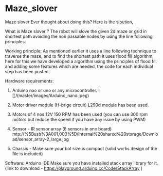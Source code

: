 # Maze_slover
Maze slover
Ever thought about doing this? Here is the sloution,

What is Maze slover ?
The robot will slove the given 2d maze or grid in shortest path avoiding the non passable nodes by using the line following principles.

Working principle:
As mentioned earlier it uses a line following technique to traverse the maze, and to find the shortest path it uses flood fill algorithm, here for this we have developed a algorithm using the principles of flood fill and adding some features which are needed, the code for each individual step has been posted. 

Hardware requirements:
1. Arduino nao or uno or any microcontroller.
![]/(master/images/Arduino_nano.jpeg)

2. Motor driver module (H-brige circuit) L293d module has been used.
3. Motors of 4 nos 12V 150 RPM has been used (you can use 300 rpm motors but reduce the speed if you have any issue by using PWM)
4. Sensor - IR sensor array (8 sensors in one board)
mtp://%5Busb%3A001,003%5D/Internal%20shared%20storage/Download/sensor_array-2_large.jpg
5. Chassis - Make sure your bot size is compact (solid works design of the file is included)

Software:
Arduino IDE
Make sure you have installed stack array library for it. (link to download - https://playground.arduino.cc/Code/StackArray )


